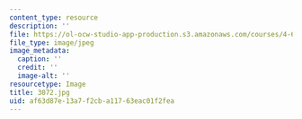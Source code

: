 ```yaml
---
content_type: resource
description: ''
file: https://ol-ocw-studio-app-production.s3.amazonaws.com/courses/4-614-religious-architecture-and-islamic-cultures-fall-2002/af63d87e13a7f2cba11763eac01f2fea_3072.jpg
file_type: image/jpeg
image_metadata:
  caption: ''
  credit: ''
  image-alt: ''
resourcetype: Image
title: 3072.jpg
uid: af63d87e-13a7-f2cb-a117-63eac01f2fea
---
```

